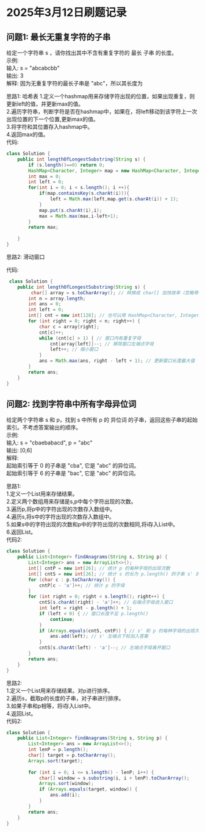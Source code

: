 # 2025年3月12日刷题记录  
## 问题1:  最长无重复字符的子串
  给定一个字符串 s ，请你找出其中不含有重复字符的 最长 子串 的长度。  
示例:  
输入: s = "abcabcbb"  
输出: 3   
解释: 因为无重复字符的最长子串是 "abc"，所以其长度为   

思路1: 哈希表
1.定义一个hashmap用来存储字符出现的位置，如果出现重复，则更新left的值，并更新max的值。  
2.遍历字符串，判断字符是否在hashmap中，如果在，将left移动到该字符上一次出现位置的下一个位置,更新max的值。  
3.将字符和其位置存入hashmap中。  
4.返回max的值。  
代码:  
```java
class Solution {
    public int lengthOfLongestSubstring(String s) {
        if (s.length()==0) return 0;
        HashMap<Character, Integer> map = new HashMap<Character, Integer>();
        int max = 0;
        int left = 0;
        for(int i = 0; i < s.length(); i ++){
            if(map.containsKey(s.charAt(i))){
                left = Math.max(left,map.get(s.charAt(i)) + 1);
            }
            map.put(s.charAt(i),i);
            max = Math.max(max,i-left+1);
        }
        return max;
        
    }
}
```
思路2: 滑动窗口

代码:
```java
 class Solution {
    public int lengthOfLongestSubstring(String s) {
         char[] array = s.toCharArray(); // 转换成 char[] 加快效率（忽略带来的空间消耗）
        int n = array.length;
        int ans = 0;
        int left = 0;
        int[] cnt = new int[128]; // 也可以用 HashMap<Character, Integer>，这里为了效率用的数组
        for (int right = 0; right < n; right++) {
            char c = array[right];
            cnt[c]++;
            while (cnt[c] > 1) { // 窗口内有重复字母
                cnt[array[left]]--; // 移除窗口左端点字母
                left++; // 缩小窗口
            }
            ans = Math.max(ans, right - left + 1); // 更新窗口长度最大值
        }
        return ans;
    } 
}
```
## 问题2:  找到字符串中所有字母异位词
  给定两个字符串 s 和 p，找到 s 中所有 p 的 异位词 的子串，返回这些子串的起始索引。不考虑答案输出的顺序。  
示例:  
输入: s = "cbaebabacd", p = "abc"  
输出: [0,6]  
解释:  
起始索引等于 0 的子串是 "cba", 它是 "abc" 的异位词。  
起始索引等于 6 的子串是 "bac", 它是 "abc" 的异位词。  

思路1:  
1.定义一个List用来存储结果。  
2.定义两个数组用来存储是s,p中每个字符出现的次数。  
3.遍历p,将p中的字符出现的次数存入数组中。  
4.遍历s,将s中的字符出现的次数存入数组中。  
5.如果s中的字符出现的次数和p中的字符出现的次数相同,将i存入List中。  
6.返回List。  
代码2:  
```java
class Solution {
    public List<Integer> findAnagrams(String s, String p) {
        List<Integer> ans = new ArrayList<>();
        int[] cntP = new int[26]; // 统计 p 的每种字母的出现次数
        int[] cntS = new int[26]; // 统计 s 的长为 p.length() 的子串 s' 的每种字母的出现次数
        for (char c : p.toCharArray()) {
            cntP[c - 'a']++; // 统计 p 的字母
        }
        for (int right = 0; right < s.length(); right++) {
            cntS[s.charAt(right) - 'a']++; // 右端点字母进入窗口
            int left = right - p.length() + 1;
            if (left < 0) { // 窗口长度不足 p.length()
                continue;
            }
            if (Arrays.equals(cntS, cntP)) { // s' 和 p 的每种字母的出现次数都相同
                ans.add(left); // s' 左端点下标加入答案
            }
            cntS[s.charAt(left) - 'a']--; // 左端点字母离开窗口
        }
        return ans;
    }
}
```

思路2:  
1.定义一个List用来存储结果。对p进行排序。  
2.遍历s，截取p的长度的子串，对子串进行排序。  
3.如果子串和p相等，将i存入List中。  
4.返回List。  
代码2:  
```java
class Solution {
    public List<Integer> findAnagrams(String s, String p) {
        List<Integer> ans = new ArrayList<>();
        int lenP = p.length();
        char[] target = p.toCharArray();
        Arrays.sort(target);
        
        for (int i = 0; i <= s.length() - lenP; i++) {  
            char[] window = s.substring(i, i + lenP).toCharArray();
            Arrays.sort(window);
            if (Arrays.equals(target, window)) {
                ans.add(i);
            }
        }
        return ans;
    }
}
```
